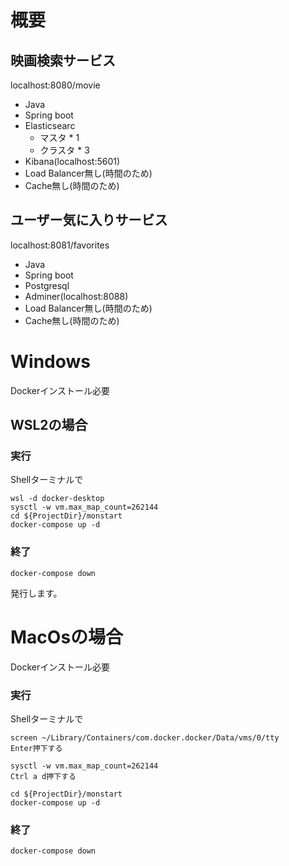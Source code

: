 # 概要
## 映画検索サービス
localhost:8080/movie
* Java
* Spring boot
* Elasticsearc
    - マスタ * 1
    - クラスタ * 3
* Kibana(localhost:5601)
* Load Balancer無し(時間のため)
* Cache無し(時間のため)

## ユーザー気に入りサービス
localhost:8081/favorites
* Java
* Spring boot
* Postgresql
* Adminer(localhost:8088)
* Load Balancer無し(時間のため)
* Cache無し(時間のため)

# Windows
Dockerインストール必要
## WSL2の場合
### 実行
Shellターミナルで
```
wsl -d docker-desktop
sysctl -w vm.max_map_count=262144
cd ${ProjectDir}/monstart
docker-compose up -d
```
### 終了
```
docker-compose down
```
発行します。

#  MacOsの場合
Dockerインストール必要
### 実行
Shellターミナルで
```
screen ~/Library/Containers/com.docker.docker/Data/vms/0/tty
Enter押下する
```

```
sysctl -w vm.max_map_count=262144
Ctrl a d押下する
```
```
cd ${ProjectDir}/monstart
docker-compose up -d
```
### 終了
```
docker-compose down
```